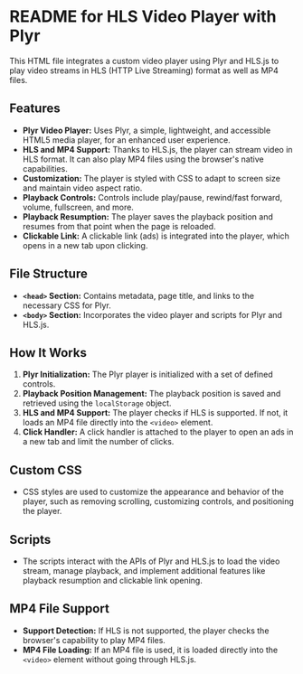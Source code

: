 # README for HLS Video Player with Plyr

This HTML file integrates a custom video player using Plyr and HLS.js to play video streams in HLS (HTTP Live Streaming) format as well as MP4 files.

## Features

- **Plyr Video Player:** Uses Plyr, a simple, lightweight, and accessible HTML5 media player, for an enhanced user experience.
- **HLS and MP4 Support:** Thanks to HLS.js, the player can stream video in HLS format. It can also play MP4 files using the browser's native capabilities.
- **Customization:** The player is styled with CSS to adapt to screen size and maintain video aspect ratio.
- **Playback Controls:** Controls include play/pause, rewind/fast forward, volume, fullscreen, and more.
- **Playback Resumption:** The player saves the playback position and resumes from that point when the page is reloaded.
- **Clickable Link:** A clickable link (ads) is integrated into the player, which opens in a new tab upon clicking.

## File Structure

- **`<head>` Section:** Contains metadata, page title, and links to the necessary CSS for Plyr.
- **`<body>` Section:** Incorporates the video player and scripts for Plyr and HLS.js.

## How It Works

1. **Plyr Initialization:** The Plyr player is initialized with a set of defined controls.
2. **Playback Position Management:** The playback position is saved and retrieved using the `localStorage` object.
3. **HLS and MP4 Support:** The player checks if HLS is supported. If not, it loads an MP4 file directly into the `<video>` element.
4. **Click Handler:** A click handler is attached to the player to open an ads in a new tab and limit the number of clicks.

## Custom CSS

- CSS styles are used to customize the appearance and behavior of the player, such as removing scrolling, customizing controls, and positioning the player.

## Scripts

- The scripts interact with the APIs of Plyr and HLS.js to load the video stream, manage playback, and implement additional features like playback resumption and clickable link opening.

## MP4 File Support

- **Support Detection:** If HLS is not supported, the player checks the browser's capability to play MP4 files.
- **MP4 File Loading:** If an MP4 file is used, it is loaded directly into the `<video>` element without going through HLS.js.
